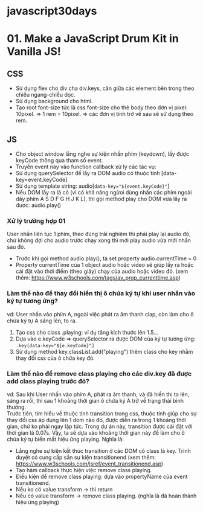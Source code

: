 # javascript30days
# 01. Make a JavaScript Drum Kit in Vanilla JS!
## CSS
 - Sử dụng flex cho div cha div.keys, căn giữa các element bên trong theo chiều ngang-chiều dọc.
 - Sử dụng background cho html.
 - Tạo root font-size tức là css font-size cho thẻ body theo đơn vị pixel: 10pixel.
 => 1 rem = 10pixel. 
 => các đơn vị tính trở về sau sẽ sử dụng theo rem.
## JS
- Cho object window lắng nghe sự kiện nhấn phím (keydown), lấy được keyCode thông qua tham số event.
- Truyền event này vào function callback xử lý các tác vụ:
 - Sử dụng querySelector để lấy ra DOM audio có thuộc tính [data-key=event.keyCode].
 - Sử dụng template string: audio[`data-key="${event.keyCode}"`] 
 - Nếu DOM lấy ra là có (vì có khả năng ngừoi dùng nhấn các phím ngoài dãy phím A S D F G H J K L), thì gọi method play cho DOM vừa lấy ra được: audio.play()
### Xử lý trường hợp 01
 User nhấn liên tục 1 phím, theo đúng trải nghiệm thì phải play lại audio đó, chứ không đợi cho audio trước chạy xong thì mới play audio vừa mới nhấn sau đó.
 + Trước khi gọi method audio.play(), ta set property audio.currentTime = 0
 + Property currentTime của 1 object audio hoặc video sẽ giúp lấy ra hoặc cài đặt vào thời điểm (theo giây) chạy của audio hoặc video đó. (xem thêm: https://www.w3schools.com/tags/av_prop_currenttime.asp)

### Làm thế nào để thay đổi hiển thị ô chứa ký tự khi user nhấn vào ký tự tương ứng?
vd: User nhấn vào phím A, ngoài việc phát ra âm thanh clap, còn làm cho ô chứa ký tự A sáng lên, to ra. 
1. Tạo css cho class .playing: ví dụ tăng kích thước lên 1.5...
2. Dựa vào e.keyCode => querySelector ra được DOM của ký tự tương ứng: `.key[data-key="${e.keyCode}"]`
3. Sử dụng method key.classList.add("playing") thêm class cho key nhằm thay đổi css của ô chứa key đó.

### Làm thế nào để remove class playing cho các div.key đã được add class playing trước đó?
vd: Sau khi User nhấn vào phím A, phát ra âm thanh, và đã hiển thị to lên, sáng ra rồi, thì sau 1 khoảng thời gian ô chứa ký A trở về trạng thái bình thường. <br>
Trước tiên, tìm hiểu về thuộc tính transition trong css, thuộc tính giúp cho sự thay đổi css áp dụng lên 1 dom nào đó, được diễn ra trong 1 khoảng thời gian, chứ ko phải ngay lập tức. 
Trong dự án này, transition được cài đặt với thời gian là 0.07s.
Vậy, ta sẽ dựa vào khoảng thời gian này để làm cho ô chứa ký tự biến mất hiệu ứng playing. 
Nghĩa là:
+ Lắng nghe sự kiện kết thúc transition ở các DOM có class là key. Trình duyệt có cung cấp sẵn sự kiện transitionend (xem thêm: https://www.w3schools.com/jsref/event_transitionend.asp)
+ Tạo hàm callback thực hiện việc remove class playing. 
+ Điều kiện để remove class playing: dựa vào propertyName của event transitionend. 
 + Nếu ko có value transform -> thì return
 + Nếu có value transform -> remove class playing. (nghĩa là đã hoàn thành hiệu ứng playing)
